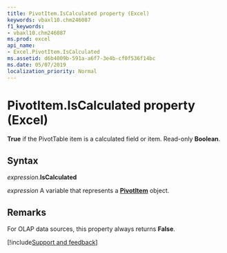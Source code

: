 ```yaml
---
title: PivotItem.IsCalculated property (Excel)
keywords: vbaxl10.chm246087
f1_keywords:
- vbaxl10.chm246087
ms.prod: excel
api_name:
- Excel.PivotItem.IsCalculated
ms.assetid: d6b4009b-591a-a6f7-3e4b-cf0f536f14bc
ms.date: 05/07/2019
localization_priority: Normal
---
```



# PivotItem.IsCalculated property (Excel)

**True** if the PivotTable item is a calculated field or item. Read-only **Boolean**.


## Syntax

_expression_.**IsCalculated**

_expression_ A variable that represents a **[PivotItem](Excel.PivotItem.md)** object.


## Remarks

For OLAP data sources, this property always returns **False**.




[!include[Support and feedback](~/includes/feedback-boilerplate.md)]